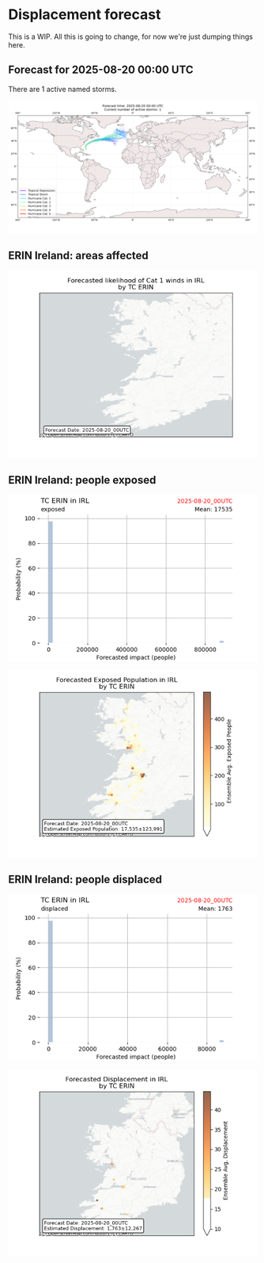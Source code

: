 # Displacement forecast

This is a WIP. All this is going to change, for now we're just dumping things here.
## Forecast for 2025-08-20 00:00 UTC

There are 1 active named storms.

![Active storm ensemble tracks](ECMWF_TC_tracks_20250820000000.png)

## ERIN Ireland: areas affected

![Map of areas possibly experiencing Cat 1 winds](impact-map_TC_ECMWF_ens_ERIN_2025-08-20_00UTC_IRL_cat1.png)
## ERIN Ireland: people exposed

![Histogram of possible exposed population](impact-histogram_TC_ECMWF_ens_ERIN_2025-08-20_00UTC_IRL_exposed.png)

![Map of possible exposed population](impact-map_TC_ECMWF_ens_ERIN_2025-08-20_00UTC_IRL_exposed.png)

## ERIN Ireland: people displaced

![Histogram of possible displaced population](impact-histogram_TC_ECMWF_ens_ERIN_2025-08-20_00UTC_IRL_displaced.png)

![Map of possible displaced population](impact-map_TC_ECMWF_ens_ERIN_2025-08-20_00UTC_IRL_displaced.png)

